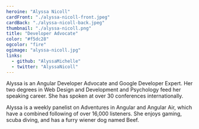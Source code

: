 ```yaml
---
heroine: "Alyssa Nicoll"
cardFront: "./alyssa-nicoll-front.jpeg"
cardBack: "./alyssa-nicoll-back.jpeg"
thumbnail: "./alyssa-nicoll.png"
title: "Developer Advocate"
color: "#f5dc28"
ogcolor: "fire"
ogimage: "alyssa-nicoll.jpg"
links:
  - github: "AlyssaMichelle"
  - twitter: "AlyssaNicoll"
---
```


Alyssa is an Angular Developer Advocate and Google Developer
Expert. Her two degrees in Web Design and Development and
Psychology feed her speaking career. She has spoken at over
30 conferences internationally.

Alyssa is a weekly panelist on Adventures in Angular and Angular Air, which have a combined following of over 16,000 listeners. She enjoys gaming, scuba diving, and has a furry wiener dog named Beef.
